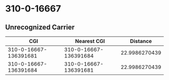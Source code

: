 # 310-0-16667
## Unrecognized Carrier


| CGI | Nearest CGI | Distance |
|-----|-------------|----------|
| 310-0-16667-136391681 | 310-0-16667-136391684 | 22.9986270439 |
| 310-0-16667-136391684 | 310-0-16667-136391681 | 22.9986270439 |
